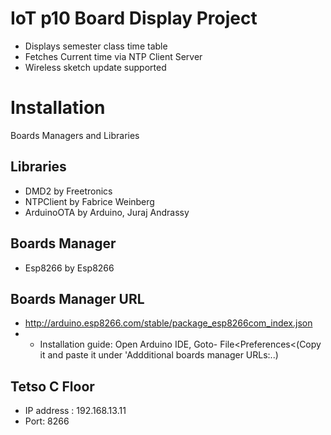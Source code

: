 
# IoT p10 Board Display Project
* Displays semester class time table
* Fetches Current time via NTP Client Server
* Wireless sketch update supported  



# Installation

Boards Managers and Libraries

## Libraries
  + DMD2 by Freetronics
  + NTPClient by Fabrice Weinberg
  + ArduinoOTA by Arduino, Juraj Andrassy
## Boards Manager
  + Esp8266 by Esp8266
## Boards Manager URL
+ http://arduino.esp8266.com/stable/package_esp8266com_index.json
+ + Installation guide: Open Arduino IDE, Goto- File<Preferences<(Copy it and paste it under 'Addditional boards manager URLs:..)  
## Tetso C Floor
 + IP address : 192.168.13.11
 +  Port: 8266


    
